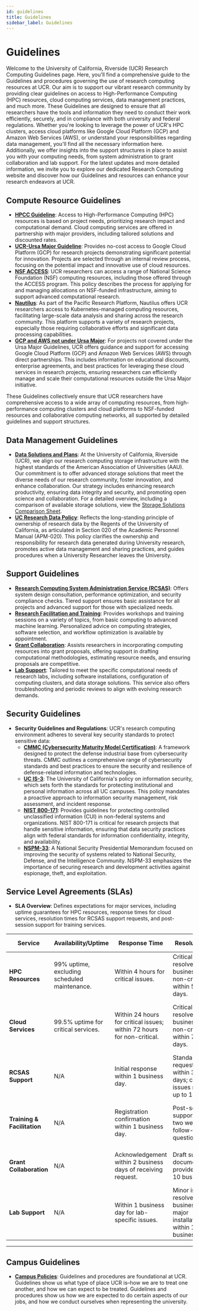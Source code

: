 ```yaml
---
id: guidelines
title: Guidelines
sidebar_label: Guidelines
---
```


# Guidelines

Welcome to the University of California, Riverside (UCR) Research Computing Guidelines page. Here, you'll find a comprehensive guide to the Guidelines and procedures governing the use of research computing resources at UCR. Our aim is to support our vibrant research community by providing clear guidelines on access to High-Performance Computing (HPC) resources, cloud computing services, data management practices, and much more. These Guidelines are designed to ensure that all researchers have the tools and information they need to conduct their work efficiently, securely, and in compliance with both university and federal regulations. Whether you're looking to leverage the power of UCR's HPC clusters, access cloud platforms like Google Cloud Platform (GCP) and Amazon Web Services (AWS), or understand your responsibilities regarding data management, you'll find all the necessary information here. Additionally, we offer insights into the support structures in place to assist you with your computing needs, from system administration to grant collaboration and lab support. For the latest updates and more detailed information, we invite you to explore our dedicated Research Computing website and discover how our Guidelines and resources can enhance your research endeavors at UCR.

## Compute Resource Guidelines

- [**HPCC Guideline**](https://hpcc.ucr.edu/about/overview/introduction/): Access to High-Performance Computing (HPC) resources is based on project needs, prioritizing research impact and computational demand. Cloud computing services are offered in partnership with major providers, including tailored solutions and discounted rates.
- [**UCR-Ursa Major Guideline**](../Knowledge_Base/Ursa_Major_Policy.md): Provides no-cost access to Google Cloud Platform (GCP) for research projects demonstrating significant potential for innovation. Projects are selected through an internal review process, focusing on the potential impact and innovative use of cloud resources.
- [**NSF ACCESS**](https://allocations.access-ci.org/allocations-policy): UCR researchers can access a range of National Science Foundation (NSF) computing resources, including those offered through the ACCESS program. This policy describes the process for applying for and managing allocations on NSF-funded infrastructure, aiming to support advanced computational research.
- [**Nautilus**](https://docs.nationalresearchplatform.org/): As part of the Pacific Research Platform, Nautilus offers UCR researchers access to Kubernetes-managed computing resources, facilitating large-scale data analysis and sharing across the research community. This platform supports a variety of research projects, especially those requiring collaborative efforts and significant data processing capabilities.
- [**GCP and AWS not under Ursa Major**](./gcp_aws_edp.md): For projects not covered under the Ursa Major Guidelines, UCR offers guidance and support for accessing Google Cloud Platform (GCP) and Amazon Web Services (AWS) through direct partnerships. This includes information on educational discounts, enterprise agreements, and best practices for leveraging these cloud services in research projects, ensuring researchers can efficiently manage and scale their computational resources outside the Ursa Major initiative.

These Guidelines collectively ensure that UCR researchers have comprehensive access to a wide array of computing resources, from high-performance computing clusters and cloud platforms to NSF-funded resources and collaborative computing networks, all supported by detailed guidelines and support structures.

## Data Management Guidelines

- [**Data Solutions and Plans**](./storage-overview.md#storage-overview): At the University of California, Riverside (UCR), we align our research computing storage infrastructure with the highest standards of the American Association of Universities (AAU). Our commitment is to offer advanced storage solutions that meet the diverse needs of our research community, foster innovation, and enhance collaboration. Our strategy includes enhancing research productivity, ensuring data integrity and security, and promoting open science and collaboration. For a detailed overview, including a comparison of available storage solutions, view the [Storage Solutions Comparison Sheet](https://ucr-research-computing.github.io/pages/storage-overview.html#storage-overview).
- **[UC Research Data Policy](https://policy.ucop.edu/doc/2500700/ResearchData)**: Reflects the long-standing principle of ownership of research data by the Regents of the University of California, as articulated in Section 020 of the Academic Personnel Manual (APM-020). This policy clarifies the ownership and responsibility for research data generated during University research, promotes active data management and sharing practices, and guides procedures when a University Researcher leaves the University.

## Support Guidelines

- [**Research Computing System Administration Service (RCSAS)**](./research_infrastructure_support.md): Offers system design consultation, performance optimization, and security compliance checks. Tiered support ensures basic assistance for all projects and advanced support for those with specialized needs.
- [**Research Facilitation and Training**](./research_facilitation.md): Provides workshops and training sessions on a variety of topics, from basic computing to advanced machine learning. Personalized advice on computing strategies, software selection, and workflow optimization is available by appointment.
- [**Grant Collaboration**](./grant_colab.md): Assists researchers in incorporating computing resources into grant proposals, offering support in drafting computational methodologies, estimating resource needs, and ensuring proposals are competitive.
- [**Lab Support**](./lab-support.md): Tailored to meet the specific computational needs of research labs, including software installations, configuration of computing clusters, and data storage solutions. This service also offers troubleshooting and periodic reviews to align with evolving research demands.

## Security Guidelines

- **Security Guidelines and Regulations**: UCR's research computing environment adheres to several key security standards to protect sensitive data:
    - **[CMMC (Cybersecurity Maturity Model Certification)](https://dodcio.defense.gov/CMMC/Model/)**: A framework designed to protect the defense industrial base from cybersecurity threats. CMMC outlines a comprehensive range of cybersecurity standards and best practices to ensure the security and resilience of defense-related information and technologies.
    - **[UC IS-3](http://policy.ucop.edu/doc/7000543/BFB-IS-3)**: The University of California's policy on information security, which sets forth the standards for protecting institutional and personal information across all UC campuses. This policy mandates a proactive approach to information security management, risk assessment, and incident response.
    - **[NIST 800-171](https://www.nist.gov/blogs/manufacturing-innovation-blog/what-nist-sp-800-171-and-who-needs-follow-it-0)**: Provides guidelines for protecting controlled unclassified information (CUI) in non-federal systems and organizations. NIST 800-171 is critical for research projects that handle sensitive information, ensuring that data security practices align with federal standards for information confidentiality, integrity, and availability.
    - **[NSPM-33](https://trumpwhitehouse.archives.gov/presidential-actions/presidential-memorandum-united-states-government-supported-research-development-national-security-policy/)**: A National Security Presidential Memorandum focused on improving the security of systems related to National Security, Defense, and the Intelligence Community. NSPM-33 emphasizes the importance of securing research and development activities against espionage, theft, and exploitation.


## Service Level Agreements (SLAs)

- **SLA Overview**: Defines expectations for major services, including uptime guarantees for HPC resources, response times for cloud services, resolution times for RCSAS support requests, and post-session support for training services.


| Service                 | Availability/Uptime       | Response Time          | Resolution Time        | Additional Support                          |
|-------------------------|---------------------------|------------------------|------------------------|---------------------------------------------|
| **HPC Resources**       | 99% uptime, excluding scheduled maintenance. | Within 4 hours for critical issues. | Critical issues resolved within 1 business day; non-critical within 5 business days. | Scheduled consultation for optimization every 6 months. |
| **Cloud Services**      | 99.5% uptime for critical services. | Within 24 hours for critical issues; within 72 hours for non-critical. | Critical issues resolved within 2 business days; non-critical within 7 business days. | Access to cloud management tools and best practices workshops. |
| **RCSAS Support**       | N/A | Initial response within 1 business day. | Standard requests resolved within 3 business days; complex issues may take up to 10. | Ongoing system performance monitoring and alerts. |
| **Training & Facilitation** | N/A | Registration confirmation within 1 business day. | Post-session support for up to two weeks for follow-up questions. | Access to recorded sessions and materials post-workshop. |
| **Grant Collaboration** | N/A | Acknowledgement within 2 business days of receiving request. | Draft support documents provided within 10 business days. | Assistance in identifying potential funding opportunities. |
| **Lab Support**         | N/A | Within 1 business day for lab-specific issues. | Minor issues resolved within 3 business days; major installations/setup within 15 business days. | Periodic review of lab computing needs every 12 months. |

---

## Campus Guidelines

- **[Campus Policies](https://compliance.ucr.edu/policies)**: Guidelines and procedures are foundational at UCR.  Guidelines show us what type of place UCR is–how we are to treat one another, and how we can expect to be treated.  Guidelines and procedures show us how we are expected to do certain aspects of our jobs, and how we conduct ourselves when representing the university.


